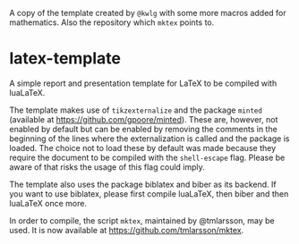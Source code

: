 A copy of the template created by `@kwlg` with some more macros added for mathematics. Also the repository which `mktex` points to.

# latex-template
A simple report and presentation template for LaTeX to be compiled with luaLaTeX.

The template makes use of `tikzexternalize` and the package `minted` (available at https://github.com/gpoore/minted). These are, however, not enabled by default but can be enabled by removing the comments in the beginning of the lines where the externalization is called and the package is loaded. The choice not to load these by default was made because they require the document to be compiled with the `shell-escape` flag. Please be aware of that risks the usage of this flag could imply.

The template also uses the package biblatex and biber as its backend. If you want to use biblatex, please first compile luaLaTeX, then biber and then luaLaTeX once more.

In order to compile, the script `mktex`, maintained by @tmlarsson, may be used. It is now available at https://github.com/tmlarsson/mktex.
